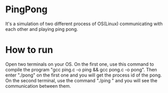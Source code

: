 # PingPong
It's a simulation of two different process of OS(Linux) communicating with each other and playing ping pong.

# How to run
Open two terminals on your OS.
On the first one, use this command to compile the program "gcc ping.c -o ping && gcc pong.c -o pong". Then enter "./pong" on the first one and you will get the process id of the pong.
On the second terminal, use the command "./ping <process id of pong>" and you will see the communication between them. 

